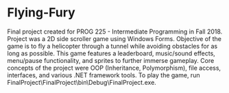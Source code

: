 # Flying-Fury
Final project created for PROG 225 - Intermediate Programming in Fall 2018. Project was a 2D side scroller game using Windows Forms. Objective of the game is to fly a helicopter through a tunnel while avoiding obstacles for as long as possible. This game features a leaderboard, music/sound effects, menu/pause functionality, and sprites to further immerse gameplay. Core concepts of the project were OOP (Inheritance, Polymorphism), file access, interfaces, and various .NET framework tools. To play the game, run FinalProject\FinalProject\bin\Debug\FinalProject.exe.
